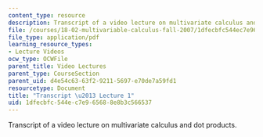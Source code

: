 ```yaml
---
content_type: resource
description: Transcript of a video lecture on multivariate calculus and dot products.
file: /courses/18-02-multivariable-calculus-fall-2007/1dfecbfc544ec7e965688e8b3c566537_18_022007L01.pdf
file_type: application/pdf
learning_resource_types:
- Lecture Videos
ocw_type: OCWFile
parent_title: Video Lectures
parent_type: CourseSection
parent_uid: d4e54c63-63f2-9211-5697-e70de7a59fd1
resourcetype: Document
title: "Transcript \u2013 Lecture 1"
uid: 1dfecbfc-544e-c7e9-6568-8e8b3c566537
---
```

Transcript of a video lecture on multivariate calculus and dot products.

